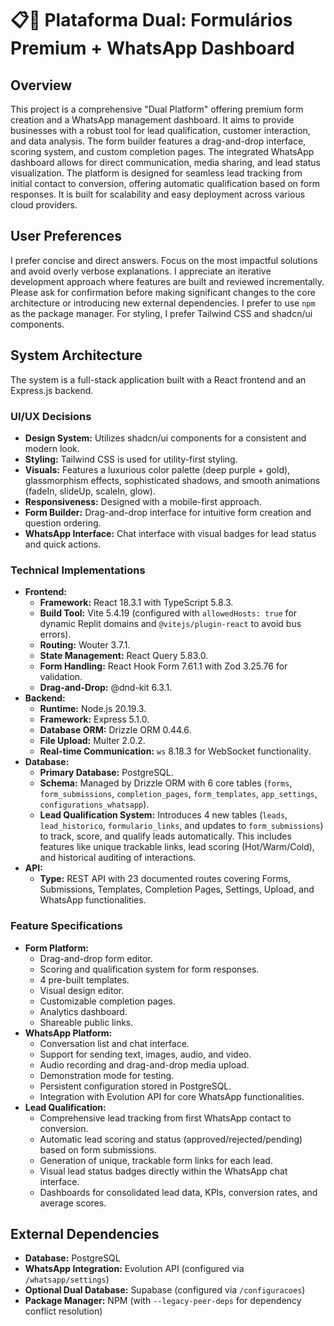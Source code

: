 # 📋💬 Plataforma Dual: Formulários Premium + WhatsApp Dashboard

## Overview

This project is a comprehensive "Dual Platform" offering premium form creation and a WhatsApp management dashboard. It aims to provide businesses with a robust tool for lead qualification, customer interaction, and data analysis. The form builder features a drag-and-drop interface, scoring system, and custom completion pages. The integrated WhatsApp dashboard allows for direct communication, media sharing, and lead status visualization. The platform is designed for seamless lead tracking from initial contact to conversion, offering automatic qualification based on form responses. It is built for scalability and easy deployment across various cloud providers.

## User Preferences

I prefer concise and direct answers. Focus on the most impactful solutions and avoid overly verbose explanations. I appreciate an iterative development approach where features are built and reviewed incrementally. Please ask for confirmation before making significant changes to the core architecture or introducing new external dependencies. I prefer to use `npm` as the package manager. For styling, I prefer Tailwind CSS and shadcn/ui components.

## System Architecture

The system is a full-stack application built with a React frontend and an Express.js backend.

### UI/UX Decisions
- **Design System:** Utilizes shadcn/ui components for a consistent and modern look.
- **Styling:** Tailwind CSS is used for utility-first styling.
- **Visuals:** Features a luxurious color palette (deep purple + gold), glassmorphism effects, sophisticated shadows, and smooth animations (fadeIn, slideUp, scaleIn, glow).
- **Responsiveness:** Designed with a mobile-first approach.
- **Form Builder:** Drag-and-drop interface for intuitive form creation and question ordering.
- **WhatsApp Interface:** Chat interface with visual badges for lead status and quick actions.

### Technical Implementations
- **Frontend:**
    - **Framework:** React 18.3.1 with TypeScript 5.8.3.
    - **Build Tool:** Vite 5.4.19 (configured with `allowedHosts: true` for dynamic Replit domains and `@vitejs/plugin-react` to avoid bus errors).
    - **Routing:** Wouter 3.7.1.
    - **State Management:** React Query 5.83.0.
    - **Form Handling:** React Hook Form 7.61.1 with Zod 3.25.76 for validation.
    - **Drag-and-Drop:** @dnd-kit 6.3.1.
- **Backend:**
    - **Runtime:** Node.js 20.19.3.
    - **Framework:** Express 5.1.0.
    - **Database ORM:** Drizzle ORM 0.44.6.
    - **File Upload:** Multer 2.0.2.
    - **Real-time Communication:** `ws` 8.18.3 for WebSocket functionality.
- **Database:**
    - **Primary Database:** PostgreSQL.
    - **Schema:** Managed by Drizzle ORM with 6 core tables (`forms`, `form_submissions`, `completion_pages`, `form_templates`, `app_settings`, `configurations_whatsapp`).
    - **Lead Qualification System:** Introduces 4 new tables (`leads`, `lead_historico`, `formulario_links`, and updates to `form_submissions`) to track, score, and qualify leads automatically. This includes features like unique trackable links, lead scoring (Hot/Warm/Cold), and historical auditing of interactions.
- **API:**
    - **Type:** REST API with 23 documented routes covering Forms, Submissions, Templates, Completion Pages, Settings, Upload, and WhatsApp functionalities.

### Feature Specifications
- **Form Platform:**
    - Drag-and-drop form editor.
    - Scoring and qualification system for form responses.
    - 4 pre-built templates.
    - Visual design editor.
    - Customizable completion pages.
    - Analytics dashboard.
    - Shareable public links.
- **WhatsApp Platform:**
    - Conversation list and chat interface.
    - Support for sending text, images, audio, and video.
    - Audio recording and drag-and-drop media upload.
    - Demonstration mode for testing.
    - Persistent configuration stored in PostgreSQL.
    - Integration with Evolution API for core WhatsApp functionalities.
- **Lead Qualification:**
    - Comprehensive lead tracking from first WhatsApp contact to conversion.
    - Automatic lead scoring and status (approved/rejected/pending) based on form submissions.
    - Generation of unique, trackable form links for each lead.
    - Visual lead status badges directly within the WhatsApp chat interface.
    - Dashboards for consolidated lead data, KPIs, conversion rates, and average scores.

## External Dependencies

- **Database:** PostgreSQL
- **WhatsApp Integration:** Evolution API (configured via `/whatsapp/settings`)
- **Optional Dual Database:** Supabase (configured via `/configuracoes`)
- **Package Manager:** NPM (with `--legacy-peer-deps` for dependency conflict resolution)